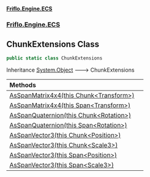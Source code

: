 #### [Friflo.Engine.ECS](index.md 'index')
### [Friflo.Engine.ECS](Friflo.Engine.ECS.md 'Friflo.Engine.ECS')

## ChunkExtensions Class

```csharp
public static class ChunkExtensions
```

Inheritance [System.Object](https://docs.microsoft.com/en-us/dotnet/api/System.Object 'System.Object') &#129106; ChunkExtensions

| Methods | |
| :--- | :--- |
| [AsSpanMatrix4x4(this Chunk&lt;Transform&gt;)](ChunkExtensions.AsSpanMatrix4x4(thisChunk_Transform_).md 'Friflo.Engine.ECS.ChunkExtensions.AsSpanMatrix4x4(this Friflo.Engine.ECS.Chunk<Friflo.Engine.ECS.Transform>)') | |
| [AsSpanMatrix4x4(this Span&lt;Transform&gt;)](ChunkExtensions.AsSpanMatrix4x4(thisSpan_Transform_).md 'Friflo.Engine.ECS.ChunkExtensions.AsSpanMatrix4x4(this System.Span<Friflo.Engine.ECS.Transform>)') | |
| [AsSpanQuaternion(this Chunk&lt;Rotation&gt;)](ChunkExtensions.AsSpanQuaternion(thisChunk_Rotation_).md 'Friflo.Engine.ECS.ChunkExtensions.AsSpanQuaternion(this Friflo.Engine.ECS.Chunk<Friflo.Engine.ECS.Rotation>)') | |
| [AsSpanQuaternion(this Span&lt;Rotation&gt;)](ChunkExtensions.AsSpanQuaternion(thisSpan_Rotation_).md 'Friflo.Engine.ECS.ChunkExtensions.AsSpanQuaternion(this System.Span<Friflo.Engine.ECS.Rotation>)') | |
| [AsSpanVector3(this Chunk&lt;Position&gt;)](ChunkExtensions.AsSpanVector3(thisChunk_Position_).md 'Friflo.Engine.ECS.ChunkExtensions.AsSpanVector3(this Friflo.Engine.ECS.Chunk<Friflo.Engine.ECS.Position>)') | |
| [AsSpanVector3(this Chunk&lt;Scale3&gt;)](ChunkExtensions.AsSpanVector3(thisChunk_Scale3_).md 'Friflo.Engine.ECS.ChunkExtensions.AsSpanVector3(this Friflo.Engine.ECS.Chunk<Friflo.Engine.ECS.Scale3>)') | |
| [AsSpanVector3(this Span&lt;Position&gt;)](ChunkExtensions.AsSpanVector3(thisSpan_Position_).md 'Friflo.Engine.ECS.ChunkExtensions.AsSpanVector3(this System.Span<Friflo.Engine.ECS.Position>)') | |
| [AsSpanVector3(this Span&lt;Scale3&gt;)](ChunkExtensions.AsSpanVector3(thisSpan_Scale3_).md 'Friflo.Engine.ECS.ChunkExtensions.AsSpanVector3(this System.Span<Friflo.Engine.ECS.Scale3>)') | |
